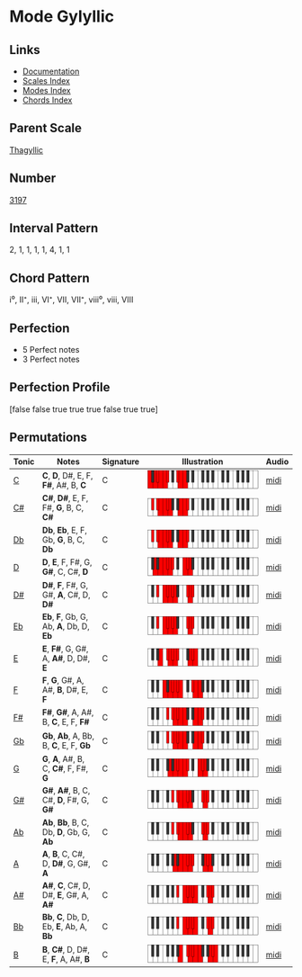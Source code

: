 # Mode Gylyllic

## Links

- [Documentation](index.md)
- [Scales Index](Scales.md)
- [Modes Index](Modes.md)
- [Chords Index](Chords.md)

## Parent Scale

[Thagyllic](ScaleThagyllic.md)

## Number

[3197](https://ianring.com/musictheory/scales/3197)

## Interval Pattern

2, 1, 1, 1, 1, 4, 1, 1

## Chord Pattern

i⁰, II⁺, iii, VI⁺, VII, VII⁺, viii⁰, viii, VIII

## Perfection

- 5 Perfect notes
- 3 Perfect notes

## Perfection Profile

[false false true true true false true true]

## Permutations

| Tonic | Notes | Signature | Illustration | Audio |
|-------|-------|-----------|--------------|-------|
| [C](ModeCNaturalGylyllic.md) | **C**, **D**, D#, E, F, **F#**, A#, B, **C** | C | ![CNaturalGylyllic](ModeCNaturalGylyllic.png) | [midi](https://github.com/edipermadi/music/blob/main/docs/ModeCNaturalGylyllic.mid?raw=true) |
| [C#](ModeCSharpGylyllic.md) | **C#**, **D#**, E, F, F#, **G**, B, C, **C#** | C | ![CSharpGylyllic](ModeCSharpGylyllic.png) | [midi](https://github.com/edipermadi/music/blob/main/docs/ModeCSharpGylyllic.mid?raw=true) |
| [Db](ModeDFlatGylyllic.md) | **Db**, **Eb**, E, F, Gb, **G**, B, C, **Db** | C | ![DFlatGylyllic](ModeDFlatGylyllic.png) | [midi](https://github.com/edipermadi/music/blob/main/docs/ModeDFlatGylyllic.mid?raw=true) |
| [D](ModeDNaturalGylyllic.md) | **D**, **E**, F, F#, G, **G#**, C, C#, **D** | C | ![DNaturalGylyllic](ModeDNaturalGylyllic.png) | [midi](https://github.com/edipermadi/music/blob/main/docs/ModeDNaturalGylyllic.mid?raw=true) |
| [D#](ModeDSharpGylyllic.md) | **D#**, **F**, F#, G, G#, **A**, C#, D, **D#** | C | ![DSharpGylyllic](ModeDSharpGylyllic.png) | [midi](https://github.com/edipermadi/music/blob/main/docs/ModeDSharpGylyllic.mid?raw=true) |
| [Eb](ModeEFlatGylyllic.md) | **Eb**, **F**, Gb, G, Ab, **A**, Db, D, **Eb** | C | ![EFlatGylyllic](ModeEFlatGylyllic.png) | [midi](https://github.com/edipermadi/music/blob/main/docs/ModeEFlatGylyllic.mid?raw=true) |
| [E](ModeENaturalGylyllic.md) | **E**, **F#**, G, G#, A, **A#**, D, D#, **E** | C | ![ENaturalGylyllic](ModeENaturalGylyllic.png) | [midi](https://github.com/edipermadi/music/blob/main/docs/ModeENaturalGylyllic.mid?raw=true) |
| [F](ModeFNaturalGylyllic.md) | **F**, **G**, G#, A, A#, **B**, D#, E, **F** | C | ![FNaturalGylyllic](ModeFNaturalGylyllic.png) | [midi](https://github.com/edipermadi/music/blob/main/docs/ModeFNaturalGylyllic.mid?raw=true) |
| [F#](ModeFSharpGylyllic.md) | **F#**, **G#**, A, A#, B, **C**, E, F, **F#** | C | ![FSharpGylyllic](ModeFSharpGylyllic.png) | [midi](https://github.com/edipermadi/music/blob/main/docs/ModeFSharpGylyllic.mid?raw=true) |
| [Gb](ModeGFlatGylyllic.md) | **Gb**, **Ab**, A, Bb, B, **C**, E, F, **Gb** | C | ![GFlatGylyllic](ModeGFlatGylyllic.png) | [midi](https://github.com/edipermadi/music/blob/main/docs/ModeGFlatGylyllic.mid?raw=true) |
| [G](ModeGNaturalGylyllic.md) | **G**, **A**, A#, B, C, **C#**, F, F#, **G** | C | ![GNaturalGylyllic](ModeGNaturalGylyllic.png) | [midi](https://github.com/edipermadi/music/blob/main/docs/ModeGNaturalGylyllic.mid?raw=true) |
| [G#](ModeGSharpGylyllic.md) | **G#**, **A#**, B, C, C#, **D**, F#, G, **G#** | C | ![GSharpGylyllic](ModeGSharpGylyllic.png) | [midi](https://github.com/edipermadi/music/blob/main/docs/ModeGSharpGylyllic.mid?raw=true) |
| [Ab](ModeAFlatGylyllic.md) | **Ab**, **Bb**, B, C, Db, **D**, Gb, G, **Ab** | C | ![AFlatGylyllic](ModeAFlatGylyllic.png) | [midi](https://github.com/edipermadi/music/blob/main/docs/ModeAFlatGylyllic.mid?raw=true) |
| [A](ModeANaturalGylyllic.md) | **A**, **B**, C, C#, D, **D#**, G, G#, **A** | C | ![ANaturalGylyllic](ModeANaturalGylyllic.png) | [midi](https://github.com/edipermadi/music/blob/main/docs/ModeANaturalGylyllic.mid?raw=true) |
| [A#](ModeASharpGylyllic.md) | **A#**, **C**, C#, D, D#, **E**, G#, A, **A#** | C | ![ASharpGylyllic](ModeASharpGylyllic.png) | [midi](https://github.com/edipermadi/music/blob/main/docs/ModeASharpGylyllic.mid?raw=true) |
| [Bb](ModeBFlatGylyllic.md) | **Bb**, **C**, Db, D, Eb, **E**, Ab, A, **Bb** | C | ![BFlatGylyllic](ModeBFlatGylyllic.png) | [midi](https://github.com/edipermadi/music/blob/main/docs/ModeBFlatGylyllic.mid?raw=true) |
| [B](ModeBNaturalGylyllic.md) | **B**, **C#**, D, D#, E, **F**, A, A#, **B** | C | ![BNaturalGylyllic](ModeBNaturalGylyllic.png) | [midi](https://github.com/edipermadi/music/blob/main/docs/ModeBNaturalGylyllic.mid?raw=true) |
